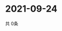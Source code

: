 # 2021-09-24
  共 0条

  <!-- BEGIN -->
  <!-- 最后更新时间Fri Sep 24 2021 16:05:25 GMT+0000 (Coordinated Universal Time) -->
  
  <!-- END -->
  
  
